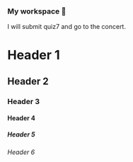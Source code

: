### My workspace 👋

I will submit quiz7 and go to the concert.
# Header 1
## Header 2
### Header 3
#### Header 4
##### Header 5
###### Header 6
